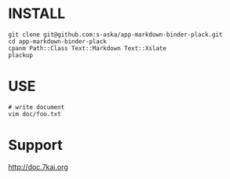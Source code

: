 
# INSTALL

    git clone git@github.com:s-aska/app-markdown-binder-plack.git
    cd app-markdown-binder-plack
    cpanm Path::Class Text::Markdown Text::Xslate
    plackup

# USE

    # write document
    vim doc/foo.txt

# Support

http://doc.7kai.org
